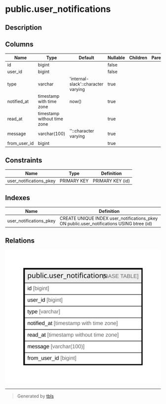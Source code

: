 # public.user_notifications

## Description

## Columns

| Name         | Type                        | Default                             | Nullable | Children | Parents | Comment |
| ------------ | --------------------------- | ----------------------------------- | -------- | -------- | ------- | ------- |
| id           | bigint                      |                                     | false    |          |         |         |
| user_id      | bigint                      |                                     | false    |          |         |         |
| type         | varchar                     | 'internal-slack'::character varying | true     |          |         |         |
| notified_at  | timestamp with time zone    | now()                               | true     |          |         |         |
| read_at      | timestamp without time zone |                                     | true     |          |         |         |
| message      | varchar(100)                | ''::character varying               | true     |          |         |         |
| from_user_id | bigint                      |                                     | true     |          |         |         |

## Constraints

| Name                    | Type        | Definition       |
| ----------------------- | ----------- | ---------------- |
| user_notifications_pkey | PRIMARY KEY | PRIMARY KEY (id) |

## Indexes

| Name                    | Definition                                                                                |
| ----------------------- | ----------------------------------------------------------------------------------------- |
| user_notifications_pkey | CREATE UNIQUE INDEX user_notifications_pkey ON public.user_notifications USING btree (id) |

## Relations

![er](public.user_notifications.svg)

---

> Generated by [tbls](https://github.com/k1LoW/tbls)
